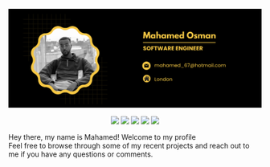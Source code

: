 ![alt text](https://github.com/molockss/molockss/blob/main/github-cover.png "Logo Title Text 1")

<p align="center">
<a href="https://twitter.com/_molocks"><img src="https://img.shields.io/badge/@molockss-6fa8dc?&style=for-the-badge&logo=twitter&logoColor=white" height=25></a>
<a href="https://www.codewars.com/users/molocks"><img src="https://img.shields.io/badge/Codewars-6fa8dc?style=for-the-badge&logo=Codewars&logoColor=white" height=25></a>
<a href="mailto:mahamed_67@hotmail.com"><img src="https://img.shields.io/badge/mahamed_67@hotmail.com-6fa8dc?style=for-the-badge&logo=gmail&logoColor=white" height=25></a>
<a href="https://www.linkedin.com/in/mahamed-osman-803447170/"><img src="https://img.shields.io/badge/mahamed_osman-6fa8dc?style=for-the-badge&logo=linkedin&logoColor=white" height=25></a>
<a href="https://dev.to/USER"><img src="https://img.shields.io/badge/Download_Resume-6fa8dc?style=for-the-badge&logo=googledrive&logoColor=white" height=25></a>
</p>

<p align="center">

 Hey there, my name is Mahamed! Welcome to my profile <br> Feel free to browse through some of my recent projects and reach out to me if you have any questions or comments.
</p>

